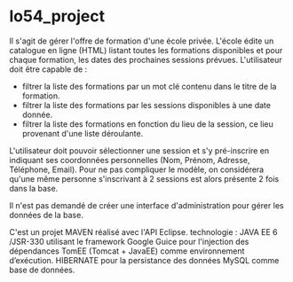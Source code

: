 lo54_project
============

Il s'agit de gérer l'offre de formation d'une école privée.
L'école édite un catalogue en ligne (HTML) listant toutes les formations disponibles et
pour chaque formation, les dates des prochaines sessions prévues.
L'utilisateur doit être capable de :

- filtrer la liste des formations par un mot clé contenu dans le titre de la formation.
- filtrer la liste des formations par les sessions disponibles à une date donnée.
- filtrer la liste des formations en fonction du lieu de la session, ce lieu provenant d'une liste déroulante.

L'utilisateur doit pouvoir sélectionner une session et s'y pré-inscrire en indiquant ses
coordonnées personnelles (Nom, Prénom, Adresse, Téléphone, Email).
Pour ne pas compliquer le modèle, on considérera qu'une même personne s'inscrivant à
2 sessions est alors présente 2 fois dans la base.

Il n'est pas demandé de créer une interface d'administration pour gérer les données de la
base.


C'est un projet MAVEN réalisé avec l'API Eclipse. 
technologie : 
	JAVA EE 6 /JSR-330 utilisant le framework Google Guice pour l'injection des dépendances 
	TomEE (Tomcat + JavaEE) comme environnement d’exécution. 
	HIBERNATE pour la persistance des données
	MySQL comme base de données.


